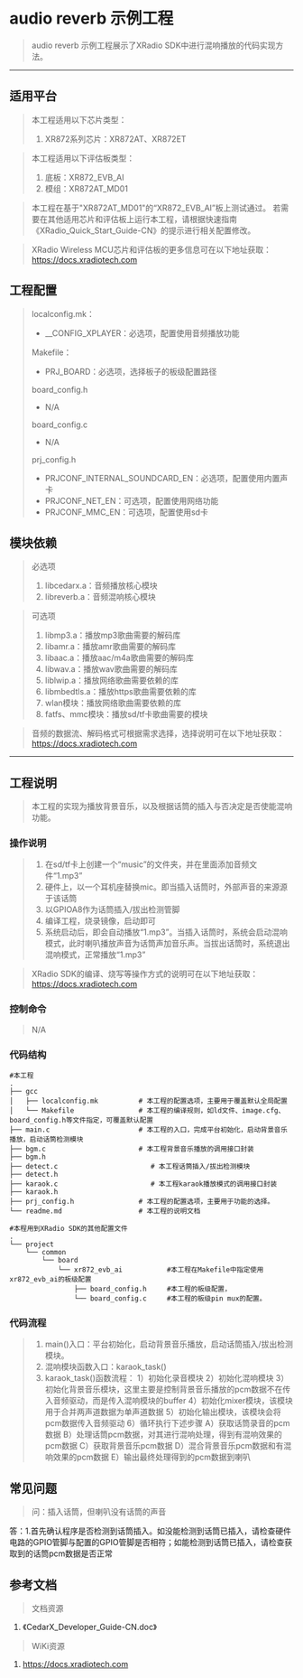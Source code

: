 # audio reverb 示例工程

> audio reverb 示例工程展示了XRadio SDK中进行混响播放的代码实现方法。
>

---

## 适用平台

> 本工程适用以下芯片类型：
>
> 1. XR872系列芯片：XR872AT、XR872ET

> 本工程适用以下评估板类型：
> 1. 底板：XR872_EVB_AI
> 2. 模组：XR872AT_MD01

> 本工程在基于"XR872AT_MD01"的“XR872_EVB_AI”板上测试通过。
> 若需要在其他适用芯片和评估板上运行本工程，请根据快速指南《XRadio_Quick_Start_Guide-CN》的提示进行相关配置修改。

> XRadio Wireless MCU芯片和评估板的更多信息可在以下地址获取：
> https://docs.xradiotech.com

## 工程配置

> localconfig.mk：
> * __CONFIG_XPLAYER：必选项，配置使用音频播放功能
>
> Makefile：
> * PRJ_BOARD：必选项，选择板子的板级配置路径
>
> board_config.h
> * N/A
>
> board_config.c
> * N/A
>
> prj_config.h
> * PRJCONF_INTERNAL_SOUNDCARD_EN：必选项，配置使用内置声卡
> * PRJCONF_NET_EN：可选项，配置使用网络功能
> * PRJCONF_MMC_EN：可选项，配置使用sd卡

## 模块依赖

> 必选项
> 1. libcedarx.a：音频播放核心模块
> 2. libreverb.a：音频混响核心模块

> 可选项
> 1. libmp3.a：播放mp3歌曲需要的解码库
> 2. libamr.a：播放amr歌曲需要的解码库
> 3. libaac.a：播放aac/m4a歌曲需要的解码库
> 4. libwav.a：播放wav歌曲需要的解码库
> 5. liblwip.a：播放网络歌曲需要依赖的库
> 6. libmbedtls.a：播放https歌曲需要依赖的库
> 7. wlan模块：播放网络歌曲需要依赖的库
> 8. fatfs、mmc模块：播放sd/tf卡歌曲需要的模块

> 音频的数据流、解码格式可根据需求选择，选择说明可在以下地址获取：
> https://docs.xradiotech.com

---

## 工程说明

> 本工程的实现为播放背景音乐，以及根据话筒的插入与否决定是否使能混响功能。

### 操作说明

> 1. 在sd/tf卡上创建一个“music”的文件夹，并在里面添加音频文件“1.mp3”
> 2. 硬件上，以一个耳机座替换mic。即当插入话筒时，外部声音的来源源于该话筒
> 3. 以GPIOA8作为话筒插入/拔出检测管脚
> 4. 编译工程，烧录镜像，启动即可
> 5. 系统启动后，即会自动播放“1.mp3”。当插入话筒时，系统会启动混响模式，此时喇叭播放声音为话筒声加音乐声。当拔出话筒时，系统退出混响模式，正常播放“1.mp3”

> XRadio SDK的编译、烧写等操作方式的说明可在以下地址获取：
> https://docs.xradiotech.com

### 控制命令

> N/A

### 代码结构
```
#本工程
.
├── gcc
│   ├── localconfig.mk          # 本工程的配置选项，主要用于覆盖默认全局配置
│   └── Makefile                # 本工程的编译规则，如ld文件、image.cfg、board_config.h等文件指定，可覆盖默认配置
├── main.c                      # 本工程的入口，完成平台初始化，启动背景音乐播放，启动话筒检测模块
├── bgm.c                       # 本工程背景音乐播放的调用接口封装
├── bgm.h
├── detect.c                       # 本工程话筒插入/拔出检测模块
├── detect.h
├── karaok.c                       # 本工程karaok播放模式的调用接口封装
├── karaok.h
├── prj_config.h                # 本工程的配置选项，主要用于功能的选择。
└── readme.md                   # 本工程的说明文档

#本程用到XRadio SDK的其他配置文件
.
└── project
    └── common
        └── board
            └── xr872_evb_ai           #本工程在Makefile中指定使用xr872_evb_ai的板级配置
                ├── board_config.h     #本工程的板级配置，
                └── board_config.c     #本工程的板级pin mux的配置。
```
### 代码流程

> 1. main()入口：平台初始化，启动背景音乐播放，启动话筒插入/拔出检测模块。
> 2. 混响模块函数入口：karaok_task()
> 3. karaok_task()函数流程：
>   1）初始化录音模块
>   2）初始化混响模块
>   3）初始化背景音乐模块，这里主要是控制背景音乐播放的pcm数据不在传入音频驱动，而是传入混响模块的buffer
>   4）初始化mixer模块，该模块用于合并两声道数据为单声道数据
>   5）初始化输出模块，该模块会将pcm数据传入音频驱动
>   6）循环执行下述步骤
>            A）获取话筒录音的pcm数据
>            B）处理话筒pcm数据，对其进行混响处理，得到有混响效果的pcm数据
>            C）获取背景音乐pcm数据
>            D）混合背景音乐pcm数据和有混响效果的pcm数据
>            E）输出最终处理得到的pcm数据到喇叭
>


## 常见问题

> 问：插入话筒，但喇叭没有话筒的声音

答：1.首先确认程序是否检测到话筒插入。如没能检测到话筒已插入，请检查硬件电路的GPIO管脚与配置的GPIO管脚是否相符；如能检测到话筒已插入，请检查获取到的话筒pcm数据是否正常

## 参考文档

> 文档资源

1. 《CedarX_Developer_Guide-CN.doc》

> WiKi资源

1. https://docs.xradiotech.com

